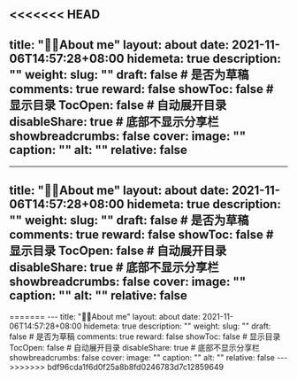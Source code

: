 <<<<<<< HEAD
---
title: "🙋‍♀️About me"
layout: about
date: 2021-11-06T14:57:28+08:00
hidemeta: true
description: ""
weight:
slug: ""
draft: false # 是否为草稿
comments: true
reward: false
showToc: false # 显示目录
TocOpen: false # 自动展开目录
disableShare: true # 底部不显示分享栏
showbreadcrumbs: false
cover:
    image: ""
    caption: ""
    alt: ""
    relative: false
---


<!-- ```
class Me:
    def __init__(self):
        self.name = "Chen Yang"
        self.born_year = 1999
        self.MBTI = "ESFP->ENFP"
        self.hometown = "Xianju, Zhejiang, CN"
        self.curr_location = "Darmstadt, Hessen, DE"
        self.grad_school = "TU Darmstadt"
        self.undergrad_school = "ZCMU"
``` -->

<!DOCTYPE html>
<html lang="en">
<head>
  <meta charset="UTF-8">
  <meta name="viewport" content="width=device-width, initial-scale=1.0">
  <title>Experience Cards</title>
  <style>
    /* Card container styling */
    .experience-card {
      display: flex;
      flex-direction: row;
      color: #333;
      /* color: red; */
      border-radius: 10px;
      box-shadow: 0 4px 8px rgba(0, 0, 0, 0.1);
      max-width: 1200px;
      margin: 20px;
      overflow: hidden;
    }
    /* Left section styling */
    .card-left {
      background-color: #A9A9A9;
      /* #B0B0B0; */
      /* #A8A29E; */
      color: #ffffff; 
      padding: 30px;
      display: flex;
      flex-direction: column;
      justify-content: center;
      text-align: center;
      width: 200px;
    }
    .card-left h3 {
      margin: 40;
      font-size: 0.8em;
      font-weight: normal;
    }
    .card-left h2 {
      margin: 5px 0 0;
      font-size: 0.8em;
      font-weight: bold;
    }
    /* Right section styling */
    .card-right {
      padding: 20px;
      flex: 1;
    }
    .card-right h3 {
      margin-top: 0;
      font-size: 1.2em;
      font-weight: bold;
      color: #333;
    }
    .card-right p {
      margin: 10px 0 0;
      color: #666;
      font-size: 1em;
    }
    /* Section Heading Styling */
    .section-heading {
      font-size: 1.8em;
      color: #444;
      margin: 40px 0 20px;
      padding-bottom: 5px;
      border-bottom: 2px solid #ddd;
    }
    /* Responsive styling */
    @media (max-width: 600px) {
      .experience-card {
        flex-direction: column;
      }
      .card-left {
        width: 100%;
        text-align: center;
      }
    }
  </style>
</head>
<body>

  <div id="experience-container"></div>

  <!-- Template for Experience Card -->
  <template id="experience-card-template">
    <div class="experience-card">
      <div class="card-left">
        <h3 class="date"></h3>
        <h2 class="company"></h2>
      </div>
      <div class="card-right">
        <h3 class="title"></h3>
        <p class="description"></p>
        <p class="more-info"></p>
      </div>
    </div>
  </template>

  <script>
    // Data array for multiple experience entries with a "type" field
    const experiences = [
      { type: "work", date: "JAN 2024 - PRESENT", company: "COMMERZBANK AG", title: "Working Student", description: "I am working at Group Finance, Financial Resource Steering and supporting my colleagues at daily work.", moreInfo: "" },
      { type: "work", date: "APRIL 2023 - SEPTEMBER 2023", company: "COMMERZBANK AG", title: "Praktikantin", description: " This was a volunteer internship. I was working in Group risk control, liquidity risk where they were currently developing a new website. I contributed in the planning and releasing of the website by analyzing, designing, and implementing it.<br> Details:<br>Development of a GUI for an existing Python application to increase usability, including the referring documentation; Development of a shell script to combine the daily log files of a Tomcat server into monthly zip archives and then convert them into an annual archive; Create a Python notebook to automat SQL-based analysis in credit line modeling; Processing of own Jira tickets related to the tasks above within agile formats in a 25-member team using Kanban;", moreInfo: ''},

// Work certificate can be seen <a href="https://www.google.com" target="_blank">here</a>

      { type: "work", date: "OCTOBER 2023 - DECEMBER 2023", company: "Telekooperation Lab, TU Darmstadt", title: "Research assistant", description: "Read papers and replicated privacy policy analysis tools in LinuxBuilt a flashlight application with get location function", moreInfo: "" },
      { type: "work", date: "APRIL 2022 - SEPTEMBER 2022", company: "Ubiquitous Knowledge Processing Lab, TU Darmstadt", title: "Ethics in NLP Teaching Assistant", description: "Taught tutorials and answered questions in student forum Wrote and developed course materials", moreInfo: "" },
      { type: "study", date: "OCTOBER 2024 - PRESENT", company: "HCI Lab, TU Darmstadt", title: "Master thesis: Fact-checking fake news in VR - a user-based design approach to prevent immersive fake news from spreading", description: "I am developing a fake news prototype in virtual reality which is designed to explore potential fact-checking tool.   ", moreInfo: "Programming language: C++ <br>Tool: Unity" },
      { type: "study", date: "NOVEMBER 2023", company: "COMMERZBANK AG", title: "Collabothon - Finance Innovation: Simpilify", description: "In a hackathon with a team of 6, we developed a web application that provide informational stories and AI assistant. User can ask financial related questions and get educational content from stories.", moreInfo: "Programming language: Python, Javascript, HTML, CSS<br> Tool: Vue <br>Code can be seen <a href='https://github.com/jonasrohw/simplify' >here</a><br> Participation certificate: <a href='/img/Certificate of Participation_Chen Yang.pdf' download>here</a> <br> Presentation video can be watched <a href='https://drive.google.com/file/d/1h63LnXDrFG38TnAo9DuDDKWXbgXQVJBS/view' >here</a><br>" },
      { type: "study", date: "NOVEMBER 2023 - APRIL 2024", company: "Master's project", title: "Skateboard game", description: "I developed an XR game using Unity's XR tools, incorporating a parkour map provided during the course. Implemented realistic locomotion mechanics, simulating the experience of skating in real life. <br>Details can be found <a href='{{< relref "content\posts\tech\tech.md" >}}'>here</a>", moreInfo: 'Programming language: C++ <br> Tools: Unity <br>Code can be seen <a href="https://github.com/yccyangchen/SkateboardVRGame" target="_blank">here</a>' },
      { type: "study", date: "NOVEMBER 2023 - APRIL 2024", company: "Personal's project", title: "2D game - Flying bird collecting coins", description: "I developed a 2D game using Unity to strengthen foundational skills in game development and gain hands-on experience with Unity's core features.", moreInfo: 'Programming language: C++ <br> Tools: Unity <br>Code can be seen <a href="https://github.com/yccyangchen/FirstNameUnity/tree/main" target="_blank">here</a>' },
      { type: "study", date: "NOVEMBER 2023 - APRIL 2024", company: "Master's project", title: "Technologietransfer und Unternehmertum mit Schwerpunkt auf Künstliche Intelligenz - Customer loyalty programm", description: "In a team of 3 students, we developed an idea to create a new Startup. This was only a pitching project.", moreInfo: "Our idea is to keep the customer interested by AI generated tasks and blockchain tokens.<br> Click the <a href='/img/ACR_Loyalty_Final_Submission.pdf' download>link</a> to find out more!" },
      { type: "study", date: "OCTOBER 2022 - APRIL 2023", company: "Master's project", title: "Agile Software Engineering Projekt: KYC", description:`In a team of 5 students, we developed a Know Your Customer platform for a finance company <a href="https://www.neoshare.de/">NEOLOAN AG</a> in Frankfurt.`, moreInfo: 'Programming language: Javascript<br> Tools: Angular, Neo4j, MongoDB, Node.js, Docker <br> Technical documentation: <a href="/img/Project_Specification_-_signed_2022-12-21.pdf" download>KYC - Documentation</a> <br> Poster: <img src="/img/KYC.png" alt="KYC Project Poster" width="600" />' },

// moreInfo: 'Work certificate can be seen <a href="https://www.google.com" target="_blank">here</a>'

// <a href="https://www.neoshare.de/">neo</a> 

      { type: "study", date: "APRIL 2022 - OCTOBER 2022", company: "Master's project", title: "Internet Praktikum Telekooperation: Poll", description: "In a team of 5 students, we developed a mobile application for a location-based polling system. Users can create a poll in a specific location.", moreInfo: 'Programming language: Dart, Javascript<br> Tools: Flutter, Flask, SQLite <br> Technical documentation: <a href="/img/PollApp.pdf" download>Poll - Documentation</a> <br> Presentation video: <br>        <video width="640" height="360" controls muted><source src="/img/STG Home Umfragen Video.mp4" type="video/mp4">Your browser does not support the video tag.</video>' },

      // https://git.rwth-aachen.de/maxim.kuznetsov/iptk-2021/-/tree/main?ref_type=headshttps://sharelatex.hrz.tu-darmstadt.de/project/61f81a6f1ca62646c1fe5481

      { type: "study", date: "APRIL 2022 - AUGUST 2022", company: "Master's seminar", title: "Seminar report: Creating Transparency to Raise User's Awareness on Data Collection of Mobile Apps: A Literature Review", description: "The paper is written for the module Schutz von verteilten Infrasturkturen und Netzwerken in a team of 2 students", moreInfo: '<a href="/img/PINSeminar.pdf" download>Read paper</a>' },
      { type: "study", date: "OCTOBER 2021 - APRIL 2022", company: "Master's seminar", title: "Seminar report: Report on SPECTER: Document-level Representation Learning using Citation-informed Transformers", description: "The paper is written for the module Text analytics", moreInfo: '<a href="/img/Text Analytic Chen YANG Report.pdf" download>Read paper</a>' },
      { type: "study", date: "JAN 2020 - JUNE 2020", company: "Bachelor thesis", title: "Bookkeeping app based on Java", description: "Implemented an Android application based on Java and SQLite to help users keeping track of daily expenses. Achieved basic functions such as user register and login, CRDU operations and realized data visualization using Google Charts API.", moreInfo: "Programming language: Java" },
    ];

    // Map for displaying section headings based on type
    const typeMap = {
      work: "Work Experiences",
      education: "Educational Background",
      study: "Projects and Papers",
      volunteer: "Volunteer Experiences"
      // Add other categories here as needed
    };

    const container = document.getElementById('experience-container');
    const template = document.getElementById('experience-card-template').content;

    let lastType = null; // To track the last type added

    experiences.forEach(exp => {
      // Check if we need to add a section heading
      if (exp.type !== lastType) {
        const sectionHeading = document.createElement('h2');
        sectionHeading.className = 'section-heading';
        sectionHeading.textContent = typeMap[exp.type] || "Other Experiences"; // Default if type not found in typeMap
        container.appendChild(sectionHeading);
        lastType = exp.type;
      }

      // Create a new experience card using the template
      const card = document.importNode(template, true);
      card.querySelector('.date').textContent = exp.date;
      card.querySelector('.company').textContent = exp.company;
      card.querySelector('.title').textContent = exp.title;
      card.querySelector('.description').innerHTML = exp.description;
      card.querySelector('.more-info').innerHTML = exp.moreInfo;

      container.appendChild(card);
    });
  </script>

</body>
</html>

---
title: "🙋‍♀️About me"
layout: about
date: 2021-11-06T14:57:28+08:00
hidemeta: true
description: ""
weight:
slug: ""
draft: false # 是否为草稿
comments: true
reward: false
showToc: false # 显示目录
TocOpen: false # 自动展开目录
disableShare: true # 底部不显示分享栏
showbreadcrumbs: false
cover:
    image: ""
    caption: ""
    alt: ""
    relative: false
---


<!-- ```
class Me:
    def __init__(self):
        self.name = "Chen Yang"
        self.born_year = 1999
        self.MBTI = "ESFP->ENFP"
        self.hometown = "Xianju, Zhejiang, CN"
        self.curr_location = "Darmstadt, Hessen, DE"
        self.grad_school = "TU Darmstadt"
        self.undergrad_school = "ZCMU"
``` -->

<!DOCTYPE html>
<html lang="en">
<head>
  <meta charset="UTF-8">
  <meta name="viewport" content="width=device-width, initial-scale=1.0">
  <title>Experience Cards</title>
  <style>
    /* Card container styling */
    .experience-card {
      display: flex;
      flex-direction: row;
      color: #333;
      /* color: red; */
      border-radius: 10px;
      box-shadow: 0 4px 8px rgba(0, 0, 0, 0.1);
      max-width: 1200px;
      margin: 20px;
      overflow: hidden;
    }
    /* Left section styling */
    .card-left {
      background-color: #A9A9A9;
      /* #B0B0B0; */
      /* #A8A29E; */
      color: #ffffff; 
      padding: 30px;
      display: flex;
      flex-direction: column;
      justify-content: center;
      text-align: center;
      width: 200px;
    }
    .card-left h3 {
      margin: 40;
      font-size: 0.8em;
      font-weight: normal;
    }
    .card-left h2 {
      margin: 5px 0 0;
      font-size: 0.8em;
      font-weight: bold;
    }
    /* Right section styling */
    .card-right {
      padding: 20px;
      flex: 1;
    }
    .card-right h3 {
      margin-top: 0;
      font-size: 1.2em;
      font-weight: bold;
      color: #333;
    }
    .card-right p {
      margin: 10px 0 0;
      color: #666;
      font-size: 1em;
    }
    /* Section Heading Styling */
    .section-heading {
      font-size: 1.8em;
      color: #444;
      margin: 40px 0 20px;
      padding-bottom: 5px;
      border-bottom: 2px solid #ddd;
    }
    /* Responsive styling */
    @media (max-width: 600px) {
      .experience-card {
        flex-direction: column;
      }
      .card-left {
        width: 100%;
        text-align: center;
      }
    }
  </style>
</head>
<body>

  <div id="experience-container"></div>

  <!-- Template for Experience Card -->
  <template id="experience-card-template">
    <div class="experience-card">
      <div class="card-left">
        <h3 class="date"></h3>
        <h2 class="company"></h2>
      </div>
      <div class="card-right">
        <h3 class="title"></h3>
        <p class="description"></p>
        <p class="more-info"></p>
      </div>
    </div>
  </template>

  <script>
    // Data array for multiple experience entries with a "type" field
    const experiences = [
      { type: "work", date: "JAN 2024 - PRESENT", company: "COMMERZBANK AG", title: "Working Student", description: "I am working at Group Finance, Financial Resource Steering and supporting my colleagues at daily work.", moreInfo: "" },
      { type: "work", date: "APRIL 2023 - SEPTEMBER 2023", company: "COMMERZBANK AG", title: "Praktikantin", description: " This was a volunteer internship. I was working in Group risk control, liquidity risk where they were currently developing a new website. I contributed in the planning and releasing of the website by analyzing, designing, and implementing it.<br> Details:<br>Development of a GUI for an existing Python application to increase usability, including the referring documentation; Development of a shell script to combine the daily log files of a Tomcat server into monthly zip archives and then convert them into an annual archive; Create a Python notebook to automat SQL-based analysis in credit line modeling; Processing of own Jira tickets related to the tasks above within agile formats in a 25-member team using Kanban;", moreInfo: ''},

// Work certificate can be seen <a href="https://www.google.com" target="_blank">here</a>

      { type: "work", date: "OCTOBER 2023 - DECEMBER 2023", company: "Telekooperation Lab, TU Darmstadt", title: "Research assistant", description: "Read papers and replicated privacy policy analysis tools in LinuxBuilt a flashlight application with get location function", moreInfo: "" },
      { type: "work", date: "APRIL 2022 - SEPTEMBER 2022", company: "Ubiquitous Knowledge Processing Lab, TU Darmstadt", title: "Ethics in NLP Teaching Assistant", description: "Taught tutorials and answered questions in student forum Wrote and developed course materials", moreInfo: "" },
      { type: "study", date: "OCTOBER 2024 - PRESENT", company: "HCI Lab, TU Darmstadt", title: "Master thesis: Fact-checking fake news in VR - a user-based design approach to prevent immersive fake news from spreading", description: "I am developing a fake news prototype in virtual reality which is designed to explore potential fact-checking tool.   ", moreInfo: "Programming language: C++ <br>Tool: Unity" },
      { type: "study", date: "NOVEMBER 2023", company: "COMMERZBANK AG", title: "Collabothon - Finance Innovation: Simpilify", description: "In a hackathon with a team of 6, we developed a web application that provide informational stories and AI assistant. User can ask financial related questions and get educational content from stories.", moreInfo: "Programming language: Python, Javascript, HTML, CSS<br> Tool: Vue <br>Code can be seen <a href='https://github.com/jonasrohw/simplify' >here</a><br> Participation certificate: <a href='/img/Certificate of Participation_Chen Yang.pdf' download>here</a> <br> Presentation video can be watched <a href='https://drive.google.com/file/d/1h63LnXDrFG38TnAo9DuDDKWXbgXQVJBS/view' >here</a><br>" },
      { type: "study", date: "NOVEMBER 2023 - APRIL 2024", company: "Master's project", title: "Skateboard game", description: "I developed an XR game using Unity's XR tools, incorporating a parkour map provided during the course. Implemented realistic locomotion mechanics, simulating the experience of skating in real life. <br>Details can be found <a href='{{< relref "content\posts\tech\tech.md" >}}'>here</a>", moreInfo: 'Programming language: C++ <br> Tools: Unity <br>Code can be seen <a href="https://github.com/yccyangchen/SkateboardVRGame" target="_blank">here</a>' },
      { type: "study", date: "NOVEMBER 2023 - APRIL 2024", company: "Personal's project", title: "2D game - Flying bird collecting coins", description: "I developed a 2D game using Unity to strengthen foundational skills in game development and gain hands-on experience with Unity's core features.", moreInfo: 'Programming language: C++ <br> Tools: Unity <br>Code can be seen <a href="https://github.com/yccyangchen/FirstNameUnity/tree/main" target="_blank">here</a>' },
      { type: "study", date: "NOVEMBER 2023 - APRIL 2024", company: "Master's project", title: "Technologietransfer und Unternehmertum mit Schwerpunkt auf Künstliche Intelligenz - Customer loyalty programm", description: "In a team of 3 students, we developed an idea to create a new Startup. This was only a pitching project.", moreInfo: "Our idea is to keep the customer interested by AI generated tasks and blockchain tokens.<br> Click the <a href='/img/ACR_Loyalty_Final_Submission.pdf' download>link</a> to find out more!" },
      { type: "study", date: "OCTOBER 2022 - APRIL 2023", company: "Master's project", title: "Agile Software Engineering Projekt: KYC", description:`In a team of 5 students, we developed a Know Your Customer platform for a finance company <a href="https://www.neoshare.de/">NEOLOAN AG</a> in Frankfurt.`, moreInfo: 'Programming language: Javascript<br> Tools: Angular, Neo4j, MongoDB, Node.js, Docker <br> Technical documentation: <a href="/img/Project_Specification_-_signed_2022-12-21.pdf" download>KYC - Documentation</a> <br> Poster: <img src="/img/KYC.png" alt="KYC Project Poster" width="600" />' },

// moreInfo: 'Work certificate can be seen <a href="https://www.google.com" target="_blank">here</a>'

// <a href="https://www.neoshare.de/">neo</a> 

      { type: "study", date: "APRIL 2022 - OCTOBER 2022", company: "Master's project", title: "Internet Praktikum Telekooperation: Poll", description: "In a team of 5 students, we developed a mobile application for a location-based polling system. Users can create a poll in a specific location.", moreInfo: 'Programming language: Dart, Javascript<br> Tools: Flutter, Flask, SQLite <br> Technical documentation: <a href="/img/PollApp.pdf" download>Poll - Documentation</a> <br> Presentation video: <br>        <video width="640" height="360" controls muted><source src="/img/STG Home Umfragen Video.mp4" type="video/mp4">Your browser does not support the video tag.</video>' },

      // https://git.rwth-aachen.de/maxim.kuznetsov/iptk-2021/-/tree/main?ref_type=headshttps://sharelatex.hrz.tu-darmstadt.de/project/61f81a6f1ca62646c1fe5481

      { type: "study", date: "APRIL 2022 - AUGUST 2022", company: "Master's seminar", title: "Seminar report: Creating Transparency to Raise User's Awareness on Data Collection of Mobile Apps: A Literature Review", description: "The paper is written for the module Schutz von verteilten Infrasturkturen und Netzwerken in a team of 2 students", moreInfo: '<a href="/img/PINSeminar.pdf" download>Read paper</a>' },
      { type: "study", date: "OCTOBER 2021 - APRIL 2022", company: "Master's seminar", title: "Seminar report: Report on SPECTER: Document-level Representation Learning using Citation-informed Transformers", description: "The paper is written for the module Text analytics", moreInfo: '<a href="/img/Text Analytic Chen YANG Report.pdf" download>Read paper</a>' },
      { type: "study", date: "JAN 2020 - JUNE 2020", company: "Bachelor thesis", title: "Bookkeeping app based on Java", description: "Implemented an Android application based on Java and SQLite to help users keeping track of daily expenses. Achieved basic functions such as user register and login, CRDU operations and realized data visualization using Google Charts API.", moreInfo: "Programming language: Java" },
    ];

    // Map for displaying section headings based on type
    const typeMap = {
      work: "Work Experiences",
      education: "Educational Background",
      study: "Projects and Papers",
      volunteer: "Volunteer Experiences"
      // Add other categories here as needed
    };

    const container = document.getElementById('experience-container');
    const template = document.getElementById('experience-card-template').content;

    let lastType = null; // To track the last type added

    experiences.forEach(exp => {
      // Check if we need to add a section heading
      if (exp.type !== lastType) {
        const sectionHeading = document.createElement('h2');
        sectionHeading.className = 'section-heading';
        sectionHeading.textContent = typeMap[exp.type] || "Other Experiences"; // Default if type not found in typeMap
        container.appendChild(sectionHeading);
        lastType = exp.type;
      }

      // Create a new experience card using the template
      const card = document.importNode(template, true);
      card.querySelector('.date').textContent = exp.date;
      card.querySelector('.company').textContent = exp.company;
      card.querySelector('.title').textContent = exp.title;
      card.querySelector('.description').innerHTML = exp.description;
      card.querySelector('.more-info').innerHTML = exp.moreInfo;

      container.appendChild(card);
    });
  </script>

</body>
</html>
=======
---
title: "🙋‍♀️About me"
layout: about
date: 2021-11-06T14:57:28+08:00
hidemeta: true
description: ""
weight:
slug: ""
draft: false # 是否为草稿
comments: true
reward: false
showToc: false # 显示目录
TocOpen: false # 自动展开目录
disableShare: true # 底部不显示分享栏
showbreadcrumbs: false
cover:
    image: ""
    caption: ""
    alt: ""
    relative: false
---


<!-- ```
class Me:
    def __init__(self):
        self.name = "Chen Yang"
        self.born_year = 1999
        self.MBTI = "ESFP->ENFP"
        self.hometown = "Xianju, Zhejiang, CN"
        self.curr_location = "Darmstadt, Hessen, DE"
        self.grad_school = "TU Darmstadt"
        self.undergrad_school = "ZCMU"
``` -->

<!DOCTYPE html>
<html lang="en">
<head>
  <meta charset="UTF-8">
  <meta name="viewport" content="width=device-width, initial-scale=1.0">
  <title>Experience Cards</title>
  <style>
    /* Card container styling */
    .experience-card {
      display: flex;
      flex-direction: row;
      color: #333;
      /* color: red; */
      border-radius: 10px;
      box-shadow: 0 4px 8px rgba(0, 0, 0, 0.1);
      max-width: 1200px;
      margin: 20px;
      overflow: hidden;
    }
    /* Left section styling */
    .card-left {
      background-color: #A9A9A9;
      /* #B0B0B0; */
      /* #A8A29E; */
      color: #ffffff; 
      padding: 30px;
      display: flex;
      flex-direction: column;
      justify-content: center;
      text-align: center;
      width: 200px;
    }
    .card-left h3 {
      margin: 40;
      font-size: 0.8em;
      font-weight: normal;
    }
    .card-left h2 {
      margin: 5px 0 0;
      font-size: 0.8em;
      font-weight: bold;
    }
    /* Right section styling */
    .card-right {
      padding: 20px;
      flex: 1;
    }
    .card-right h3 {
      margin-top: 0;
      font-size: 1.2em;
      font-weight: bold;
      color: #333;
    }
    .card-right p {
      margin: 10px 0 0;
      color: #666;
      font-size: 1em;
    }
    /* Section Heading Styling */
    .section-heading {
      font-size: 1.8em;
      color: #444;
      margin: 40px 0 20px;
      padding-bottom: 5px;
      border-bottom: 2px solid #ddd;
    }
    /* Responsive styling */
    @media (max-width: 600px) {
      .experience-card {
        flex-direction: column;
      }
      .card-left {
        width: 100%;
        text-align: center;
      }
    }
  </style>
</head>
<body>

  <div id="experience-container"></div>

  <!-- Template for Experience Card -->
  <template id="experience-card-template">
    <div class="experience-card">
      <div class="card-left">
        <h3 class="date"></h3>
        <h2 class="company"></h2>
      </div>
      <div class="card-right">
        <h3 class="title"></h3>
        <p class="description"></p>
        <p class="more-info"></p>
      </div>
    </div>
  </template>

  <script>
    // Data array for multiple experience entries with a "type" field
    const experiences = [
      { type: "work", date: "JAN 2024 - PRESENT", company: "COMMERZBANK AG", title: "Working Student", description: "I am working at Group Finance, Financial Resource Steering and supporting my colleagues at daily work.", moreInfo: "" },
      { type: "work", date: "APRIL 2023 - SEPTEMBER 2023", company: "COMMERZBANK AG", title: "Praktikantin", description: " This was a volunteer internship. I was working in Group risk control, liquidity risk where they were currently developing a new website. I contributed in the planning and releasing of the website by analyzing, designing, and implementing it.<br> Details:<br>Development of a GUI for an existing Python application to increase usability, including the referring documentation; Development of a shell script to combine the daily log files of a Tomcat server into monthly zip archives and then convert them into an annual archive; Create a Python notebook to automat SQL-based analysis in credit line modeling; Processing of own Jira tickets related to the tasks above within agile formats in a 25-member team using Kanban;", moreInfo: ''},

// Work certificate can be seen <a href="https://www.google.com" target="_blank">here</a>

      { type: "work", date: "OCTOBER 2023 - DECEMBER 2023", company: "Telekooperation Lab, TU Darmstadt", title: "Research assistant", description: "Read papers and replicated privacy policy analysis tools in LinuxBuilt a flashlight application with get location function", moreInfo: "" },
      { type: "work", date: "APRIL 2022 - SEPTEMBER 2022", company: "Ubiquitous Knowledge Processing Lab, TU Darmstadt", title: "Ethics in NLP Teaching Assistant", description: "Taught tutorials and answered questions in student forum Wrote and developed course materials", moreInfo: "" },
      { type: "study", date: "OCTOBER 2024 - PRESENT", company: "HCI Lab, TU Darmstadt", title: "Master thesis: Fact-checking fake news in VR - a user-based design approach to prevent immersive fake news from spreading", description: "I am developing a fake news prototype in virtual reality which is designed to explore potential fact-checking tool.   ", moreInfo: "Programming language: C++ <br>Tool: Unity" },
      { type: "study", date: "NOVEMBER 2023", company: "COMMERZBANK AG", title: "Collabothon - Finance Innovation: Simpilify", description: "In a hackathon with a team of 6, we developed a web application that provide informational stories and AI assistant. User can ask financial related questions and get educational content from stories.", moreInfo: "Programming language: Python, Javascript, HTML, CSS<br> Tool: Vue <br>Code can be seen <a href='https://github.com/jonasrohw/simplify' >here</a><br> Participation certificate: <a href='/img/Certificate of Participation_Chen Yang.pdf' download>here</a> <br> Presentation video can be watched <a href='https://drive.google.com/file/d/1h63LnXDrFG38TnAo9DuDDKWXbgXQVJBS/view' >here</a><br>" },
      { type: "study", date: "NOVEMBER 2023 - APRIL 2024", company: "Master's project", title: "Skateboard game", description: "I developed an XR game using Unity's XR tools, incorporating a parkour map provided during the course. Implemented realistic locomotion mechanics, simulating the experience of skating in real life. <br>Details can be found <a href='{{< relref "content\posts\tech\tech.md" >}}'>here</a>", moreInfo: 'Programming language: C++ <br> Tools: Unity <br>Code can be seen <a href="https://github.com/yccyangchen/SkateboardVRGame" target="_blank">here</a>' },
      { type: "study", date: "NOVEMBER 2023 - APRIL 2024", company: "Personal's project", title: "2D game - Flying bird collecting coins", description: "I developed a 2D game using Unity to strengthen foundational skills in game development and gain hands-on experience with Unity's core features.", moreInfo: 'Programming language: C++ <br> Tools: Unity <br>Code can be seen <a href="https://github.com/yccyangchen/FirstNameUnity/tree/main" target="_blank">here</a>' },
      { type: "study", date: "NOVEMBER 2023 - APRIL 2024", company: "Master's project", title: "Technologietransfer und Unternehmertum mit Schwerpunkt auf Künstliche Intelligenz - Customer loyalty programm", description: "In a team of 3 students, we developed an idea to create a new Startup. This was only a pitching project.", moreInfo: "Our idea is to keep the customer interested by AI generated tasks and blockchain tokens.<br> Click the <a href='/img/ACR_Loyalty_Final_Submission.pdf' download>link</a> to find out more!" },
      { type: "study", date: "OCTOBER 2022 - APRIL 2023", company: "Master's project", title: "Agile Software Engineering Projekt: KYC", description:`In a team of 5 students, we developed a Know Your Customer platform for a finance company <a href="https://www.neoshare.de/">NEOLOAN AG</a> in Frankfurt.`, moreInfo: 'Programming language: Javascript<br> Tools: Angular, Neo4j, MongoDB, Node.js, Docker <br> Technical documentation: <a href="/img/Project_Specification_-_signed_2022-12-21.pdf" download>KYC - Documentation</a> <br> Poster: <img src="/img/KYC.png" alt="KYC Project Poster" width="600" />' },

// moreInfo: 'Work certificate can be seen <a href="https://www.google.com" target="_blank">here</a>'

// <a href="https://www.neoshare.de/">neo</a> 

      { type: "study", date: "APRIL 2022 - OCTOBER 2022", company: "Master's project", title: "Internet Praktikum Telekooperation: Poll", description: "In a team of 5 students, we developed a mobile application for a location-based polling system. Users can create a poll in a specific location.", moreInfo: 'Programming language: Dart, Javascript<br> Tools: Flutter, Flask, SQLite <br> Technical documentation: <a href="/img/PollApp.pdf" download>Poll - Documentation</a> <br> Presentation video: <br>        <video width="640" height="360" controls muted><source src="/img/STG Home Umfragen Video.mp4" type="video/mp4">Your browser does not support the video tag.</video>' },

      // https://git.rwth-aachen.de/maxim.kuznetsov/iptk-2021/-/tree/main?ref_type=headshttps://sharelatex.hrz.tu-darmstadt.de/project/61f81a6f1ca62646c1fe5481

      { type: "study", date: "APRIL 2022 - AUGUST 2022", company: "Master's seminar", title: "Seminar report: Creating Transparency to Raise User's Awareness on Data Collection of Mobile Apps: A Literature Review", description: "The paper is written for the module Schutz von verteilten Infrasturkturen und Netzwerken in a team of 2 students", moreInfo: '<a href="/img/PINSeminar.pdf" download>Read paper</a>' },
      { type: "study", date: "OCTOBER 2021 - APRIL 2022", company: "Master's seminar", title: "Seminar report: Report on SPECTER: Document-level Representation Learning using Citation-informed Transformers", description: "The paper is written for the module Text analytics", moreInfo: '<a href="/img/Text Analytic Chen YANG Report.pdf" download>Read paper</a>' },
      { type: "study", date: "JAN 2020 - JUNE 2020", company: "Bachelor thesis", title: "Bookkeeping app based on Java", description: "Implemented an Android application based on Java and SQLite to help users keeping track of daily expenses. Achieved basic functions such as user register and login, CRDU operations and realized data visualization using Google Charts API.", moreInfo: "Programming language: Java" },
    ];

    // Map for displaying section headings based on type
    const typeMap = {
      work: "Work Experiences",
      education: "Educational Background",
      study: "Projects and Papers",
      volunteer: "Volunteer Experiences"
      // Add other categories here as needed
    };

    const container = document.getElementById('experience-container');
    const template = document.getElementById('experience-card-template').content;

    let lastType = null; // To track the last type added

    experiences.forEach(exp => {
      // Check if we need to add a section heading
      if (exp.type !== lastType) {
        const sectionHeading = document.createElement('h2');
        sectionHeading.className = 'section-heading';
        sectionHeading.textContent = typeMap[exp.type] || "Other Experiences"; // Default if type not found in typeMap
        container.appendChild(sectionHeading);
        lastType = exp.type;
      }

      // Create a new experience card using the template
      const card = document.importNode(template, true);
      card.querySelector('.date').textContent = exp.date;
      card.querySelector('.company').textContent = exp.company;
      card.querySelector('.title').textContent = exp.title;
      card.querySelector('.description').innerHTML = exp.description;
      card.querySelector('.more-info').innerHTML = exp.moreInfo;

      container.appendChild(card);
    });
  </script>

</body>
</html>
>>>>>>> bdf96cda1f6d0f25a8b8fd0246783d7c12859649
